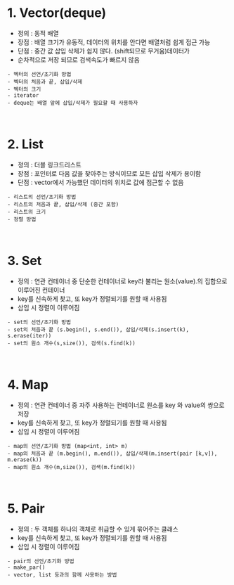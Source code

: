 # 1. Vector(deque)
* 정의 : 동적 배열
* 장점 : 배열 크기가 유동적, 데이터의 위치를 안다면 배열처럼 쉽게 접근 가능
* 단점 : 중간 값 삽입 삭제가 쉽지 않다. (shift되므로 무거움)데이터가
* 순차적으로 저장 되므로 검색속도가 빠르지 않음
```
- 벡터의 선언/초기화 방법
- 벡터의 처음과 끝, 삽입/삭제
- 벡터의 크기
- iterator
- deque는 배열 앞에 삽입/삭제가 필요할 때 사용하자
```
<br>

# 2. List
* 정의 : 더블 링크드리스트
* 장점 : 포인터로 다음 값을 찾아주는 방식이므로 모든 삽입 삭제가 용이함
* 단점 : vector에서 가능했던 데이터의 위치로 값에 접근할 수 없음
```
- 리스트의 선언/초기화 방법
- 리스트의 처음과 끝, 삽입/삭제 (중간 포함)
- 리스트의 크기
- 정렬 방법
```
<br>

# 3. Set
* 정의 : 연관 컨테이너 중 단순한 컨테이너로 key라 불리는 원소(value).의 집합으로 이루어진 컨테이너
* key를 신속하게 찾고, 또 key가 정렬되기를 원할 때 사용됨
* 삽입 시 정렬이 이루어짐
```
- set의 선언/초기화 방법
- set의 처음과 끝 (s.begin(), s.end()), 삽입/삭제(s.insert(k), s.erase(iter))
- set의 원소 개수(s,size()), 검색(s.find(k))
```
<br>

# 4. Map
* 정의 : 연관 컨테이너 중 자주 사용하는 컨테이너로 원소를 key 와 value의 쌍으로 저장
* key를 신속하게 찾고, 또 key가 정렬되기를 원할 때 사용됨
* 삽입 시 정렬이 이루어짐
```
- map의 선언/초기화 방법 (map<int, int> m)
- map의 처음과 끝 (m.begin(), m.end()), 삽입/삭제(m.insert(pair [k,v]), m.erase(k))
- map의 원소 개수(m,size()), 검색(m.find(k))
```
<br>

# 5. Pair
* 정의 : 두 객체를 하나의 객체로 취급할 수 있게 묶어주는 클래스
* key를 신속하게 찾고, 또 key가 정렬되기를 원할 때 사용됨
* 삽입 시 정렬이 이루어짐
```
- pair의 선언/초기화 방법
- make_par()
- vector, list 등과의 함께 사용하는 방법
```
